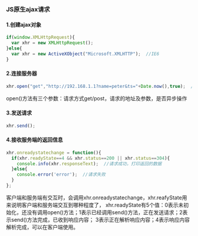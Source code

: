 ### JS原生ajax请求
#### 1.创建ajax对象
```javascript
if(window.XMLHttpRequest){
  var xhr = new XMLHttpRequest();
}else{
  var xhr = new ActiveXObject("Microsoft.XMLHTTP");  //IE6
}
```
#### 2.连接服务器
```javascript
xhr.open("get","http://192.168.1.1?name=peter&ts="+Date.now(),true);  //加上时间戳Date.now()，去除缓存
```
open()方法有三个参数：请求方式get/post，请求的地址及参数，是否异步操作
#### 3.发送请求
```javascript
xhr.send();
```
#### 4.接收服务端的返回信息
```javascript
xhr.onreadystatechange = function(){
  if(xhr.readyState==4 && xhr.status==200 || xhr.status==304){
    console.info(xhr.responseText);  //请求成功，打印返回的数据
  }else{
    console.error('error');  //请求失败
  }
};
```
客户端和服务端有交互时，会调用xhr.onreadystatechange，xhr.reafyState用来说明客户端和服务端交互到哪种程度了，
xhr.readyState有5个值：0表示未初始化，还没有调用open()方法；1表示已经调用send()方法，正在发送请求；2表示send()方法完成，已收到响应内容；
3表示正在解析响应内容；4表示响应内容解析完成，可以在客户端使用。
